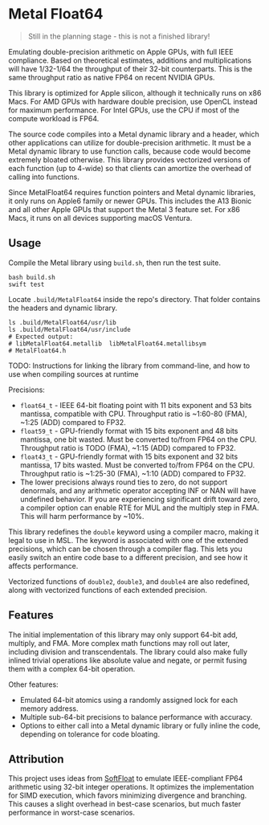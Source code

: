 # Metal Float64

> Still in the planning stage - this is not a finished library!

Emulating double-precision arithmetic on Apple GPUs, with full IEEE compliance. Based on theoretical estimates, additions and multiplications will have 1/32-1/64 the throughput of their 32-bit counterparts. This is the same throughput ratio as native FP64 on recent NVIDIA GPUs.

This library is optimized for Apple silicon, although it technically runs on x86 Macs. For AMD GPUs with hardware double precision, use OpenCL instead for maximum performance. For Intel GPUs, use the CPU if most of the compute workload is FP64.

The source code compiles into a Metal dynamic library and a header, which other applications can utilize for double-precision arithmetic. It must be a Metal dynamic library to use function calls, because code would become extremely bloated otherwise. This library provides vectorized versions of each function (up to 4-wide) so that clients can amortize the overhead of calling into functions.

Since MetalFloat64 requires function pointers and Metal dynamic libraries, it only runs on Apple6 family or newer GPUs. This includes the A13 Bionic and all other Apple GPUs that support the Metal 3 feature set. For x86 Macs, it runs on all devices supporting macOS Ventura.

## Usage

Compile the Metal library using `build.sh`, then run the test suite.

```
bash build.sh
swift test
```

Locate `.build/MetalFloat64` inside the repo's directory. That folder contains the headers and dynamic library.

```
ls .build/MetalFloat64/usr/lib
ls .build/MetalFloat64/usr/include
# Expected output:
# libMetalFloat64.metallib  libMetalFloat64.metallibsym
# MetalFloat64.h
```

TODO: Instructions for linking the library from command-line, and how to use when compiling sources at runtime

Precisions:
- `float64_t` - IEEE 64-bit floating point with 11 bits exponent and 53 bits mantissa, compatible with CPU. Throughput ratio is ~1:60-80 (FMA), ~1:25 (ADD) compared to FP32.
- `float59_t` - GPU-friendly format with 15 bits exponent and 48 bits mantissa, one bit wasted. Must be converted to/from FP64 on the CPU. Throughput ratio is TODO (FMA), ~1:15 (ADD) compared to FP32.
- `float43_t` - GPU-friendly format with 15 bits exponent and 32 bits mantissa, 17 bits wasted. Must be converted to/from FP64 on the CPU. Throughput ratio is ~1:25-30 (FMA), ~1:10 (ADD) compared to FP32.
- The lower precisions always round ties to zero, do not support denormals, and any arithmetic operator accepting INF or NAN will have undefined behavior. If you are experiencing significant drift toward zero, a compiler option can enable RTE for MUL and the multiply step in FMA. This will harm performance by ~10%.

This library redefines the `double` keyword using a compiler macro, making it legal to use in MSL. The keyword is associated with one of the extended precisions, which can be chosen through a compiler flag. This lets you easily switch an entire code base to a different precision, and see how it affects performance.

Vectorized functions of `double2`, `double3`, and `double4` are also redefined, along with vectorized functions of each extended precision.

## Features

The initial implementation of this library may only support 64-bit add, multiply, and FMA. More complex math functions may roll out later, including division and transcendentals. The library could also make fully inlined trivial operations like absolute value and negate, or permit fusing them with a complex 64-bit operation.

Other features:
- Emulated 64-bit atomics using a randomly assigned lock for each memory address.
- Multiple sub-64-bit precisions to balance performance with accuracy.
- Options to either call into a Metal dynamic library or fully inline the code, depending on tolerance for code bloating.

<!-- 
- SIMD-scoped reductions of `double` that massively reduce the number of function calls. For example, a version of `simdgroup_matrix` usable in a BLAS library.
- 64-bit atomics based on the [Nanite workaround](https://github.com/philipturner/ue5-nanite-macos/tree/main/AtomicsWorkaround). This isn't standards-compliant 64-bit atomics. It operates on a 128-256 bit chunk of memory, but provides 64-bit atomic functionality.
- Repurposing the `fast::` and `precise::` namespaces for inlined (when possible) and non-inlined versions of each function. If not specified, the library will choose one version based on compiler flags and/or heuristics. Choosing `fast::` will not affect precision; only performance. -->

## Attribution

This project uses ideas from [SoftFloat](https://github.com/ucb-bar/berkeley-softfloat-3) to emulate IEEE-compliant FP64 arithmetic using 32-bit integer operations. It optimizes the implementation for SIMD execution, which favors minimizing divergence and branching. This causes a slight overhead in best-case scenarios, but much faster performance in worst-case scenarios.
